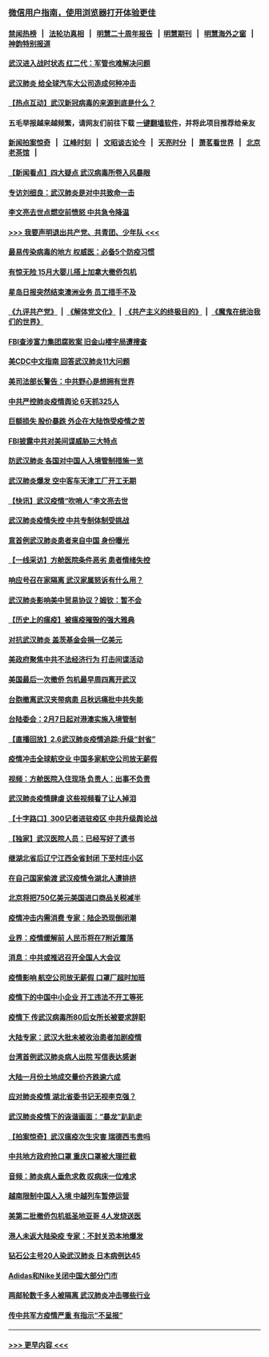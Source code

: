 ### [微信用户指南，使用浏览器打开体验更佳](https://github.com/gfw-breaker/banned-news1/blob/master/indexes/wechat-guide.md?t=0)
#### [禁闻热榜](热点新闻.md?t=0)  &nbsp;&nbsp;|&nbsp;&nbsp; [法轮功真相](https://github.com/gfw-breaker/truth/blob/master/README.md?t=0) &nbsp;&nbsp;|&nbsp;&nbsp; [明慧二十周年报告](https://github.com/gfw-breaker/mh-reports/blob/master/README.md?t=0) &nbsp;&nbsp;|&nbsp;&nbsp;[明慧期刊](https://github.com/gfw-breaker/mh-qikan) &nbsp;&nbsp;|&nbsp;&nbsp; [明慧海外之窗](https://github.com/gfw-breaker/mh-news/blob/master/README.md?t=0) &nbsp;&nbsp;|&nbsp;&nbsp; [神韵特别报道](https://github.com/gfw-breaker/mh-news/blob/master/shenyun.md?t=0)
#### [武汉进入战时状态 红二代：军管也难解决问题](../pages/nsc413/n11849976.md?t=02070833) 
#### [武汉肺炎 给全球汽车大公司造成何种冲击](../pages/nsc413/n11850056.md?t=02070833) 
#### [【热点互动】武汉新冠病毒的来源到底是什么？](../pages/nsc413/n11849749.md?t=02070833) 
#### 五毛举报越来越频繁，请网友们前往下载 [一键翻墙软件](https://github.com/gfw-breaker/ssr-accounts)，并将此项目推荐给亲友
#### [新闻拍案惊奇](https://github.com/gfw-breaker/banned-news1/blob/master/pages/link4.md) &nbsp;&nbsp;|&nbsp;&nbsp; [江峰时刻](https://github.com/gfw-breaker/banned-news1/blob/master/pages/link4.md) &nbsp;&nbsp;|&nbsp;&nbsp; [文昭谈古论今](https://github.com/gfw-breaker/banned-news1/blob/master/pages/link4.md) &nbsp;&nbsp;|&nbsp;&nbsp; [天亮时分](https://github.com/gfw-breaker/banned-news1/blob/master/pages/link4.md) &nbsp;&nbsp;|&nbsp;&nbsp; [萧茗看世界](https://github.com/gfw-breaker/banned-news1/blob/master/pages/link4.md) &nbsp;&nbsp;|&nbsp;&nbsp; [北京老茶馆](https://github.com/gfw-breaker/banned-news1/blob/master/pages/link4.md) &nbsp;&nbsp;|&nbsp;&nbsp; 
#### [【新闻看点】四大疑点 武汉病毒所卷入风暴眼](../pages/nsc413/n11849608.md?t=02070833) 
#### [专访刘细良：武汉肺炎是对中共致命一击](../pages/nsc413/n11849934.md?t=02070833) 
#### [李文亮去世点燃空前愤怒 中共急令降温](../pages/nsc413/n11849864.md?t=02070833) 
#### [>>> 我要声明退出共产党、共青团、少年队 <<<](https://github.com/begood0513/goodnews/blob/master/quit/letter.md) 
#### [最易传染病毒的地方 权威医：必备5个防疫习惯](../pages/nsc413/n11849662.md?t=02070833) 
#### [有惊无险 15月大婴儿搭上加拿大撤侨包机](../pages/nsc413/n11849698.md?t=02070833) 
#### [星岛日报突然结束澳洲业务 员工措手不及](../pages/nsc413/n11849722.md?t=02070833) 
#### [《九评共产党》](https://github.com/begood0513/9ping.md/blob/master/README.md) &nbsp;|&nbsp; [《解体党文化》](../../../../jtdwh.md/blob/master/README.md)  &nbsp;|&nbsp; [《共产主义的终极目的》](../../../../gczydzjmd.md/blob/master/README.md) &nbsp;|&nbsp; [《魔鬼在统治我们的世界》](../../../../mgztzwmdsj.md/blob/master/README.md) 
#### [FBI查涉富力集团腐败案 旧金山楼宇局遭搜查](../pages/nsc413/n11848419.md?t=02070833) 
#### [美CDC中文指南 回答武汉肺炎11大问题](../pages/nsc413/n11849703.md?t=02070833) 
#### [美司法部长警告：中共野心是想拥有世界](../pages/nsc413/n11849769.md?t=02070833) 
#### [中共严控肺炎疫情舆论 6天抓325人](../pages/nsc413/n11849529.md?t=02070833) 
#### [巨额损失 股价暴跌 外企在大陆饱受疫情之苦](../pages/nsc413/n11849651.md?t=02070833) 
#### [FBI披露中共对美间谍威胁三大特点](../pages/nsc413/n11849700.md?t=02070833) 
#### [防武汉肺炎 各国对中国人入境管制措施一览](../pages/nsc413/n11838726.md?t=02070833) 
#### [武汉肺炎爆发 空中客车天津工厂开工无期](../pages/nsc413/n11849634.md?t=02070833) 
#### [【快讯】武汉疫情“吹哨人”李文亮去世](../pages/nsc413/n11849459.md?t=02070833) 
#### [武汉肺炎疫情失控 中共专制体制受挑战](../pages/nsc413/n11849457.md?t=02070833) 
#### [意首例武汉肺炎患者来自中国 身份曝光](../pages/nsc413/n11849454.md?t=02070833) 
#### [【一线采访】方舱医院条件恶劣 患者情绪失控](../pages/nsc413/n11848910.md?t=02070833) 
#### [响应号召在家隔离 武汉家属怒诉有什么用？](../pages/nsc413/n11849412.md?t=02070833) 
#### [武汉肺炎影响美中贸易协议？姆钦：暂不会](../pages/nsc413/n11849497.md?t=02070833) 
#### [【历史上的瘟疫】被瘟疫摧毁的强大雅典](../pages/nsc413/n11849036.md?t=02070833) 
#### [对抗武汉肺炎 盖茨基金会捐一亿美元](../pages/nsc413/n11848953.md?t=02070833) 
#### [美政府聚焦中共不法经济行为 打击间谍活动](../pages/nsc413/n11849322.md?t=02070833) 
#### [美国最后一次撤侨 包机最早周四离开武汉](../pages/nsc413/n11849395.md?t=02070833) 
#### [台胞撤离武汉夹带病患 吕秋远痛批中共失能](../pages/nsc413/n11849153.md?t=02070833) 
#### [台陆委会：2月7日起对港澳实施入境管制](../pages/nsc413/n11848681.md?t=02070833) 
#### [【直播回放】2.6武汉肺炎疫情追踪:升级“封省”](../pages/nsc413/n11848948.md?t=02070833) 
#### [疫情冲击全球航空业 中国多家航空公司放无薪假](../pages/nsc413/n11849188.md?t=02070833) 
#### [视频：方舱医院入住现场 负责人：出事不负责](../pages/nsc413/n11845312.md?t=02070833) 
#### [武汉肺炎疫情肆虐 这些视频看了让人掉泪](../pages/nsc413/n11848904.md?t=02070833) 
#### [【十字路口】300记者进驻疫区 中共升级舆论战](../pages/nsc413/n11847578.md?t=02070833) 
#### [【独家】武汉医院人员：已经写好了遗书](../pages/nsc413/n11848942.md?t=02070833) 
#### [继湖北省后辽宁江西全省封闭 下至村庄小区](../pages/nsc413/n11848814.md?t=02070833) 
#### [在自己国家偷渡 武汉疫情令湖北人遭排挤](../pages/nsc413/n11848737.md?t=02070833) 
#### [北京将把750亿美元美国进口商品关税减半](../pages/nsc413/n11848896.md?t=02070833) 
#### [疫情冲击内需消费 专家：陆企恐现倒闭潮](../pages/nsc413/n11849265.md?t=02070833) 
#### [业界：疫情缓解前 人民币将在7附近震荡](../pages/nsc413/n11848445.md?t=02070833) 
#### [消息：中共或推迟召开全国人大会议](../pages/nsc413/n11848698.md?t=02070833) 
#### [疫情影响 航空公司放无薪假 口罩厂超时加班](../pages/nsc413/n11848173.md?t=02070833) 
#### [疫情下的中国中小企业 开工违法不开工等死](../pages/nsc413/n11848520.md?t=02070833) 
#### [疫情下 传武汉病毒所80后女所长被要求辞职](../pages/nsc413/n11842494.md?t=02070833) 
#### [大陆专家：武汉大批未被收治患者加剧疫情](../pages/nsc413/n11848163.md?t=02070833) 
#### [台湾首例武汉肺炎病人出院 写信表达感谢](../pages/nsc413/n11848408.md?t=02070833) 
#### [大陆一月份土地成交量价齐跌逾六成](../pages/nsc413/n11847770.md?t=02070833) 
#### [应对肺炎疫情 湖北省委书记无视李克强？](../pages/nsc413/n11848018.md?t=02070833) 
#### [武汉肺炎疫情下的诙谐画面：“暴龙”趴趴走](../pages/nsc413/n11848057.md?t=02070833) 
#### [【拍案惊奇】武汉瘟疫次生灾害 瑞德西韦贵吗](../pages/nsc413/n11847587.md?t=02070833) 
#### [中共地方政府抢口罩 重庆口罩被大理拦截](../pages/nsc413/n11848150.md?t=02070833) 
#### [音频：肺炎病人垂危求救 叹病床一位难求](../pages/nsc413/n11847883.md?t=02070833) 
#### [越南限制中国人入境 中越列车暂停运营](../pages/nsc413/n11847844.md?t=02070833) 
#### [美第二批撤侨包机抵圣地亚哥 4人发烧送医](../pages/nsc413/n11847923.md?t=02070833) 
#### [港人未返大陆染疫 专家：不封关恐本地爆发](../pages/nsc413/n11848021.md?t=02070833) 
#### [钻石公主号20人染武汉肺炎 日本病例达45](../pages/nsc413/n11847823.md?t=02070833) 
#### [Adidas和Nike关闭中国大部分门市](../pages/nsc413/n11847720.md?t=02070833) 
#### [两邮轮数千多人被隔离 武汉肺炎冲击哪些行业](../pages/nsc413/n11847456.md?t=02070833) 
#### [传中共军方疫情严重 有指示“不呈报”](../pages/nsc413/n11847828.md?t=02070833) 

----
#### [ >>> 更早内容 <<< ](../indexes/nsc413-earlier.md)

